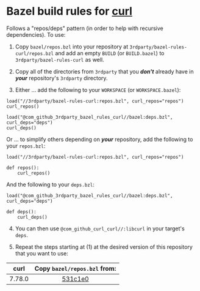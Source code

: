 # Bazel build rules for [curl](https://github.com/curl/curl)

Follows a "repos/deps" pattern (in order to help with recursive dependencies). To use:

1. Copy `bazel/repos.bzl` into your repository at `3rdparty/bazel-rules-curl/repos.bzl` and add an empty `BUILD` (or `BUILD.bazel`) to `3rdparty/bazel-rules-curl` as well.

2. Copy all of the directories from `3rdparty` that you ***don't*** already have in ***your*** repository's `3rdparty` directory.

3. Either ... add the following to your `WORKSPACE` (or `WORKSPACE.bazel`):

```bazel
load("//3rdparty/bazel-rules-curl:repos.bzl", curl_repos="repos")
curl_repos()

load("@com_github_3rdparty_bazel_rules_curl//bazel:deps.bzl", curl_deps="deps")
curl_deps()
```

Or ... to simplify others depending on ***your*** repository, add the following to your `repos.bzl`:

```bazel
load("//3rdparty/bazel-rules-curl:repos.bzl", curl_repos="repos")

def repos():
    curl_repos()
```

And the following to your `deps.bzl`:

```bazel
load("@com_github_3rdparty_bazel_rules_curl//bazel:deps.bzl", curl_deps="deps")

def deps():
    curl_deps()
```

4. You can then use `@com_github_curl_curl//:libcurl` in your target's `deps`.

5. Repeat the steps starting at (1) at the desired version of this repository that you want to use:

| curl | Copy `bazel/repos.bzl` from: |
| :---: | :--------------------------: |
| 7.78.0 | [531c1e0](https://github.com/3rdparty/bazel-rules-curl/tree/531c1e0040334d57a7ff14310bd4efe72b742ad3) |
